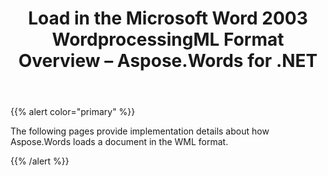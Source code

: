 ﻿---
title: Load in the Microsoft Word 2003 WordprocessingML Format Overview – Aspose.Words for .NET
articleTitle: Load in the Microsoft Word 2003 WordprocessingML Format Overview
linktitle: Load in the Microsoft Word 2003 WordprocessingML Format Overview
description: "Work with various features supported on XML – Word 2003 WordprocessingML format import."
type: docs
weight: 70
url: /net/load-in-the-microsoft-word-2003-wordprocessingml-format-overview/
---

{{% alert color="primary" %}}

The following pages provide implementation details about how Aspose.Words loads a document in the WML format.

{{% /alert %}}
